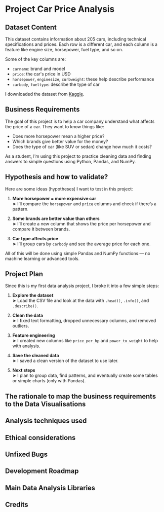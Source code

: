 # Project Car Price Analysis

## Dataset Content

This dataset contains information about 205 cars, including technical specifications and prices. Each row is a different car, and each column is a feature like engine size, horsepower, fuel type, and so on.

Some of the key columns are:

- `carname`: brand and model
- `price`: the car's price in USD
- `horsepower`, `enginesize`, `curbweight`: these help describe performance
- `carbody`, `fueltype`: describe the type of car

I downloaded the dataset from [Kaggle](https://www.kaggle.com/datasets/hellbuoy/car-price-prediction).

## Business Requirements

The goal of this project is to help a car company understand what affects the price of a car. They want to know things like:

- Does more horsepower mean a higher price?
- Which brands give better value for the money?
- Does the type of car (like SUV or sedan) change how much it costs?

As a student, I’m using this project to practice cleaning data and finding answers to simple questions using Python, Pandas, and NumPy.

## Hypothesis and how to validate?

Here are some ideas (hypotheses) I want to test in this project:

1. **More horsepower = more expensive car**  
   ➤ I’ll compare the `horsepower` and `price` columns and check if there’s a pattern.

2. **Some brands are better value than others**  
   ➤ I’ll create a new column that shows the price per horsepower and compare it between brands.

3. **Car type affects price**  
   ➤ I’ll group cars by `carbody` and see the average price for each one.

All of this will be done using simple Pandas and NumPy functions — no machine learning or advanced tools.

## Project Plan

Since this is my first data analysis project, I broke it into a few simple steps:

1. **Explore the dataset**  
   ➤ Load the CSV file and look at the data with `.head()`, `.info()`, and `.describe()`.

2. **Clean the data**  
   ➤ I fixed text formatting, dropped unnecessary columns, and removed outliers.

3. **Feature engineering**  
   ➤ I created new columns like `price_per_hp` and `power_to_weight` to help with analysis.

4. **Save the cleaned data**  
   ➤ I saved a clean version of the dataset to use later.

5. **Next steps**  
   ➤ I plan to group data, find patterns, and eventually create some tables or simple charts (only with Pandas).

## The rationale to map the business requirements to the Data Visualisations

## Analysis techniques used

## Ethical considerations

## Unfixed Bugs

## Development Roadmap

## Main Data Analysis Libraries

## Credits
